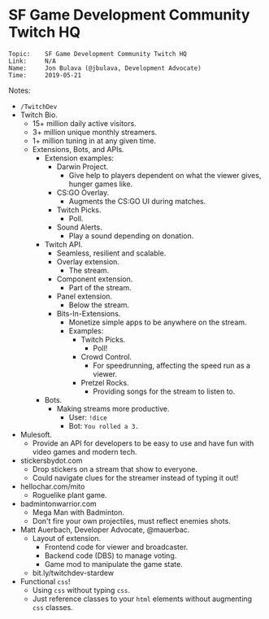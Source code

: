 # SF Game Development Community Twitch HQ

```
Topic:    SF Game Development Community Twitch HQ
Link:     N/A
Name:     Jon Bulava (@jbulava, Development Advocate)
Time:     2019-05-21
```

Notes:

- `/TwitchDev`
- Twitch Bio.
  - 15+ million daily active visitors.
  - 3+ million unique monthly streamers.
  - 1+ million tuning in at any given time.
  - Extensions, Bots, and APIs.
    - Extension examples:
      - Darwin Project.
        - Give help to players dependent on what the viewer gives, hunger games like.
      - CS:GO Overlay.
        - Augments the CS:GO UI during matches.
      - Twitch Picks.
        - Poll.
      - Sound Alerts.
        - Play a sound depending on donation.
    - Twitch API.
      - Seamless, resilient and scalable.
      - Overlay extension.
        - The stream.
      - Component extension.
        - Part of the stream.
      - Panel extension.
        - Below the stream.
      - Bits-In-Extensions.
        - Monetize simple apps to be anywhere on the stream.
        - Examples:
          - Twitch Picks.
            - Poll!
          - Crowd Control.
            - For speedrunning, affecting the speed run as a viewer.
          - Pretzel Rocks.
            - Providing songs for the stream to listen to.
    - Bots.
      - Making streams more productive.
        - User: `!dice`
        - Bot: `You rolled a 3.`
- Mulesoft.
  - Provide an API for developers to be easy to use and have fun with video games and modern tech.
- stickersbydot.com
  - Drop stickers on a stream that show to everyone.
  - Could navigate clues for the streamer instead of typing it out!
- hellochar.com/mito
  - Roguelike plant game.
- badmintonwarrior.com
  - Mega Man with Badminton.
  - Don't fire your own projectiles, must reflect enemies shots.
- Matt Auerbach, Developer Advocate, @mauerbac.
  - Layout of extension.
    - Frontend code for viewer and broadcaster.
    - Backend code (DBS) to manage voting.
    - Game mod to manipulate the game state.
  - bit.ly/twitchdev-stardew
- Functional `css`!
  - Using `css` without typing `css`.
  - Just reference classes to your `html` elements without augmenting `css` classes.
